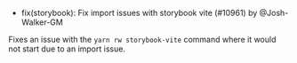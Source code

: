 - fix(storybook): Fix import issues with storybook vite (#10961) by @Josh-Walker-GM

Fixes an issue with the `yarn rw storybook-vite` command where it would not start due to an import issue.
